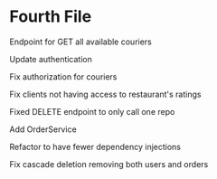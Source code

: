 # Fourth File

Endpoint for GET all available couriers

Update authentication

Fix authorization for couriers

Fix clients not having access to restaurant's ratings

Fixed DELETE endpoint to only call one repo

Add OrderService

Refactor to have fewer dependency injections

Fix cascade deletion removing both users and orders